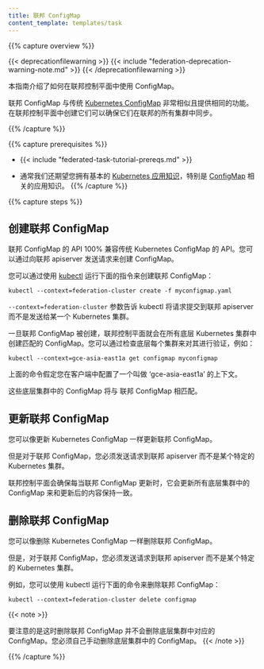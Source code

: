```yaml
---
title: 联邦 ConfigMap
content_template: templates/task
---
```

<!--
---
title: Federated ConfigMap
content_template: templates/task
---
-->

{{% capture overview %}}

{{< deprecationfilewarning >}}
{{< include "federation-deprecation-warning-note.md" >}}
{{< /deprecationfilewarning >}}
<!--
This guide explains how to use ConfigMaps in a Federation control plane.

Federated ConfigMaps are very similar to the traditional [Kubernetes
ConfigMaps](/docs/tasks/configure-pod-container/configure-pod-configmap/) and provide the same functionality.
Creating them in the federation control plane ensures that they are synchronized
across all the clusters in federation.
-->
本指南介绍了如何在联邦控制平面中使用 ConfigMap。

联邦 ConfigMap 与传统 [Kubernetes
ConfigMap](/docs/tasks/configure-pod-container/configure-pod-configmap/) 非常相似且提供相同的功能。在联邦控制平面中创建它们可以确保它们在联邦的所有集群中同步。

{{% /capture %}}

{{% capture prerequisites %}}

* {{< include "federated-task-tutorial-prereqs.md" >}}
<!--
* You should also have a basic
[working knowledge of Kubernetes](/docs/tutorials/kubernetes-basics/) in
general and [ConfigMaps](/docs/tasks/configure-pod-container/configure-pod-configmap/) in particular.
-->
* 通常我们还期望您拥有基本的 [Kubernetes 应用知识](/docs/tutorials/kubernetes-basics/)，特别是 [ConfigMap](/docs/tasks/configure-pod-container/configure-pod-configmap/) 相关的应用知识。
{{% /capture %}}

{{% capture steps %}}

<!--
## Creating a Federated ConfigMap

The API for Federated ConfigMap is 100% compatible with the
API for traditional Kubernetes ConfigMap. You can create a ConfigMap by sending
a request to the federation apiserver.

You can do that using [kubectl](/docs/user-guide/kubectl/) by running:

``` shell
kubectl --context=federation-cluster create -f myconfigmap.yaml
```

The `--context=federation-cluster` flag tells kubectl to submit the
request to the Federation apiserver instead of sending it to a Kubernetes
cluster.

Once a Federated ConfigMap is created, the federation control plane will create
a matching ConfigMap in all underlying Kubernetes clusters.
You can verify this by checking each of the underlying clusters, for example:

``` shell
kubectl --context=gce-asia-east1a get configmap myconfigmap
```

The above assumes that you have a context named 'gce-asia-east1a'
configured in your client for your cluster in that zone.

These ConfigMaps in underlying clusters will match the Federated ConfigMap.
-->
## 创建联邦 ConfigMap

联邦 ConfigMap 的 API 100% 兼容传统 Kubernetes ConfigMap 的 API。您可以通过向联邦 apiserver 发送请求来创建 ConfigMap。

您可以通过使用 [kubectl](/docs/user-guide/kubectl/) 运行下面的指令来创建联邦 ConfigMap：

``` shell
kubectl --context=federation-cluster create -f myconfigmap.yaml
```

`--context=federation-cluster` 参数告诉 kubectl 将请求提交到联邦 apiserver 而不是发送给某一个 Kubernetes 集群。

一旦联邦 ConfigMap 被创建，联邦控制平面就会在所有底层 Kubernetes 集群中创建匹配的 ConfigMap。您可以通过检查底层每个集群来对其进行验证，例如：

``` shell
kubectl --context=gce-asia-east1a get configmap myconfigmap
```

上面的命令假定您在客户端中配置了一个叫做 ‘gce-asia-east1a’ 的上下文。

这些底层集群中的 ConfigMap 将与 联邦 ConfigMap 相匹配。

<!--
## Updating a Federated ConfigMap

You can update a Federated ConfigMap as you would update a Kubernetes
ConfigMap; however, for a Federated ConfigMap, you must send the request to
the federation apiserver instead of sending it to a specific Kubernetes cluster.
The federation control plane ensures that whenever the Federated ConfigMap is
updated, it updates the corresponding ConfigMaps in all underlying clusters to
match it.
-->
## 更新联邦 ConfigMap

您可以像更新 Kubernetes ConfigMap 一样更新联邦 ConfigMap。

但是对于联邦 ConfigMap，您必须发送请求到联邦 apiserver 而不是某个特定的 Kubernetes 集群。

联邦控制平面会确保每当联邦 ConfigMap 更新时，它会更新所有底层集群中的 ConfigMap 来和更新后的内容保持一致。

<!--
## Deleting a Federated ConfigMap

You can delete a Federated ConfigMap as you would delete a Kubernetes
ConfigMap; however, for a Federated ConfigMap, you must send the request to
the federation apiserver instead of sending it to a specific Kubernetes cluster.

For example, you can do that using kubectl by running:

```shell
kubectl --context=federation-cluster delete configmap
```
-->
## 删除联邦 ConfigMap

您可以像删除 Kubernetes ConfigMap 一样删除联邦 ConfigMap。

但是，对于联邦 ConfigMap，您必须发送请求到联邦 apiserver 而不是某个特定的 Kubernetes 集群。

例如，您可以使用 kubectl 运行下面的命令来删除联邦 ConfigMap：

```shell
kubectl --context=federation-cluster delete configmap
```

{{< note >}}
<!--
Deleting a Federated ConfigMap does not delete the corresponding ConfigMaps from underlying clusters. You must delete the underlying ConfigMaps manually.
-->
要注意的是这时删除联邦 ConfigMap 并不会删除底层集群中对应的 ConfigMap。您必须自己手动删除底层集群中的 ConfigMap。
{{< /note >}}

{{% /capture %}}


